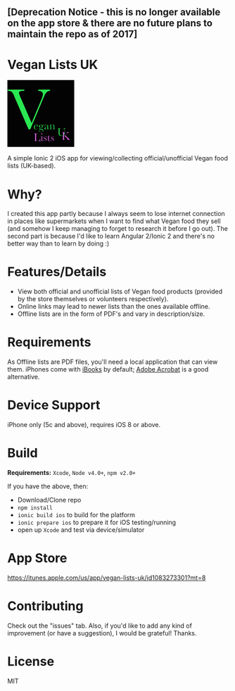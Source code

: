 ## [Deprecation Notice - this is no longer available on the app store & there are no future plans to maintain the repo as of 2017]

# Vegan Lists UK 

![logo](https://github.com/dsgriffin/vegan-lists-uk/raw/master/resources/ios/icon/icon-76%402x.png)

A simple Ionic 2 iOS app for viewing/collecting official/unofficial Vegan food lists (UK-based).

# Why?

I created this app partly because I always seem to lose internet connection in places like supermarkets when I want to find what Vegan food they sell (and somehow I keep managing to forget to research it before I go out). The second part is because I'd like to learn Angular 2/Ionic 2 and there's no better way than to learn by doing :)

# Features/Details
* View both official and unofficial lists of Vegan food products (provided by the store themselves or volunteers respectively).
* Online links may lead to newer lists than the ones available offline.
* Offline lists are in the form of PDF's and vary in description/size.


# Requirements

As Offline lists are PDF files, you'll need a local application that can view them. iPhones come with [iBooks](https://support.apple.com/en-gb/HT201478) by default; [Adobe Acrobat](https://itunes.apple.com/gb/app/adobe-acrobat-reader/id469337564?mt=8) is a good alternative.

# Device Support

iPhone only (5c and above), requires iOS 8 or above.

# Build

**Requirements:** `Xcode`, `Node v4.0+`, `npm v2.0+`
   
If you have the above, then:

* Download/Clone repo
* `npm install`
* `ionic build ios` to build for the platform
* `ionic prepare ios` to prepare it for iOS testing/running
* open up `Xcode` and test via device/simulator

# App Store

https://itunes.apple.com/us/app/vegan-lists-uk/id1083273301?mt=8

# Contributing

Check out the "issues" tab. Also, if you'd like to add any kind of improvement (or have a suggestion), I would be grateful! Thanks.

# License

MIT
